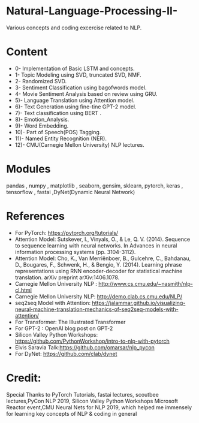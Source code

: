 # Natural-Language-Processing-II-

Various concepts and coding excercise related to NLP.

# Content

- 0- Implementation of Basic LSTM and concepts.
- 1- Topic Modeling using SVD, truncated SVD, NMF.
- 2- Randomized SVD.
- 3- Sentiment Classification using bagofwords model.
- 4- Movie Sentiment Analysis based on review using GRU.
- 5)- Language Translation using Attention model.
- 6)- Text Generation using fine-tine GPT-2 model.
- 7)- Text classification using BERT .
- 8)- Emotion_Analysis.
- 9)- Word Embedding.
- 10)- Part of Speech(POS) Tagging.
- 11)- Named Entity Recognition (NER).
- 12)- CMU(Carnegie Mellon University) NLP lectures.

# Modules

pandas , numpy , matplotlib , seaborn, gensim, sklearn, pytorch, keras , tensorflow , fastai ,DyNet(Dynamic Neural Network)

# References

- For PyTorch: https://pytorch.org/tutorials/
- Attention Model: Sutskever, I., Vinyals, O., & Le, Q. V. (2014). Sequence to sequence learning with neural networks. In Advances in neural information processing systems (pp. 3104-3112).
- Attention Model: Cho, K., Van Merriënboer, B., Gulcehre, C., Bahdanau, D., Bougares, F., Schwenk, H., & Bengio, Y. (2014). Learning phrase representations using RNN encoder-decoder for statistical machine translation. arXiv preprint arXiv:1406.1078.
- Carnegie Mellon University NLP : http://www.cs.cmu.edu/~nasmith/nlp-cl.html
- Carnegie Mellon University NLP: http://demo.clab.cs.cmu.edu/NLP/
- seq2seq Model with Attention: https://jalammar.github.io/visualizing-neural-machine-translation-mechanics-of-seq2seq-models-with-attention/
- For Transformer: The Illustrated Transformer
- For GPT-2 : OpenAI blog post on GPT-2
- Silicon Valley Python Workshops: https://github.com/PythonWorkshop/intro-to-nlp-with-pytorch
- Elvis Saravia Talk:https://github.com/omarsar/nlp_pycon
- For DyNet: https://github.com/clab/dynet

# Credit:

Special Thanks to PyTorch Tutorials, fastai lectures, scoutbee lectures,PyCon NLP 2019, Silicon Valley Python Workshops Microsoft Reactor event,CMU Neural Nets for NLP 2019, which helped me immensely for learning key concepts of NLP & coding in general
